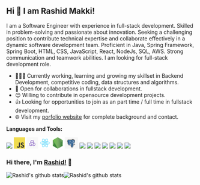 ## Hi 👋 I am Rashid Makki! 

I am a Software Engineer with experience in full-stack development. Skilled in problem-solving and passionate about innovation. Seeking a challenging position to contribute technical expertise and collaborate effectively in a dynamic software development team. Proficient in Java, Spring Framework, Spring Boot, HTML, CSS, JavaScript, React, NodeJs, SQL, AWS. Strong communication and teamwork abilities. I am looking for full-stack development role.


- 👨🏽‍💻 Currently working, learning and growing my skillset in Backend Development, competitive coding, data structures and algorithms.
- 🤝 Open for collaborations in fullstack development.
- 😊 Willing to contribute in opensource development projects.
- 👍 Looking for opportunities to join as an part time / full time in  fullstack development. 
- 🌐 Visit my [porfolio website](https://rashidmakki.netlify.app/) for complete background and contact.

**Languages and Tools:**  

<code><img height="30" src="https://img.icons8.com/?size=512&id=13679&format=png"></code>
<code><img height="30" src="https://raw.githubusercontent.com/github/explore/80688e429a7d4ef2fca1e82350fe8e3517d3494d/topics/javascript/javascript.png"></code>
<code><img height="30" src="./assets/redux.png"></code>
<code><img height="30" src="https://raw.githubusercontent.com/github/explore/80688e429a7d4ef2fca1e82350fe8e3517d3494d/topics/react/react.png"></code>
<code><img height="30" src="https://raw.githubusercontent.com/github/explore/80688e429a7d4ef2fca1e82350fe8e3517d3494d/topics/nodejs/nodejs.png"></code>
<code><img height="30" src="./assets/psql.png"></code>
<code><img height="30" src="https://www.techasoft.com/debug/img/oracle.png"></code>
<code><img height="30" src="https://encrypted-tbn0.gstatic.com/images?q=tbn:ANd9GcRG0jc6Q9k2g3X3VJUdI-c3DfCkXccC-5BR7AdNZyaKedw-2x_ZnEFSKVoKXgo-jIQYvUg&usqp=CAU"></code>
<code><img height="30" src="https://yt3.googleusercontent.com/ytc/APkrFKawpJcW83itboQ9uBUgLoqVnZcFXJtkD74yyhZUGQ=s900-c-k-c0x00ffffff-no-rj"></code>
<code><img height="30" src="https://w7.pngwing.com/pngs/512/824/png-transparent-visual-studio-code-hd-logo-thumbnail.png"></code>
<code><img height="30" src="https://img.icons8.com/?size=512&id=74402&format=png"></code>
<code><img height="30" src="https://img.icons8.com/?size=512&id=22813&format=png"></code>
<code><img height="30" src="https://img.icons8.com/?size=512&id=33039&format=png"></code>

### Hi there, I'm [Rashid!](https://rashidmakki.netlify.app/) 👋

<a href="https://github.com/rashidmakki"><img align="left" src="https://github-readme-stats.anuraghazra1.vercel.app/api?username=rashidmakki&show_icons=true&theme=radical" alt="Rashid's github stats" /></a>

<a href="https://github.com/rashidmakki"><img align="left" src="https://github-readme-stats.vercel.app/api/top-langs/?username=rashidmakki&layout=compact&theme=radical" alt="Rashid's github stats" /></a>



<!--
**rashidmakki/rashidmakki** is a ✨ _special_ ✨ repository because its `README.md` (this file) appears on your GitHub profile.

Here are some ideas to get you started:

- 🔭 I’m currently working on ...
- 🌱 I’m currently learning ...
- 👯 I’m looking to collaborate on ...
- 🤔 I’m looking for help with ...
- 💬 Ask me about ...
- 📫 How to reach me: ...
- 😄 Pronouns: ...
- ⚡ Fun fact: ...
-->
